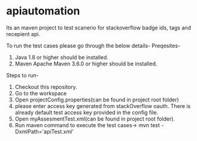 # apiautomation
Its an maven project to test scanerio for stackoverflow badge ids, tags and recepient api.

To run the test cases please go through the below details-
Preqesites-

1. Java 1.8 or higher should be installed.
2. Maven Apache Maven 3.6.0 or higher should be installed.

Steps to run-

1. Checkout this repository.
2. Go to the workspace
3. Open projectConfig.properties(can be found in project root folder)
4. please enter access key generated from stackOverflow oauth. There is already default test access key provided in the config file.
5. Open myAssesmentTest.xml(can be found in project root folder).
6. Run maven command to execute the test cases->
      mvn test -DxmlPath='apiTest.xml'
